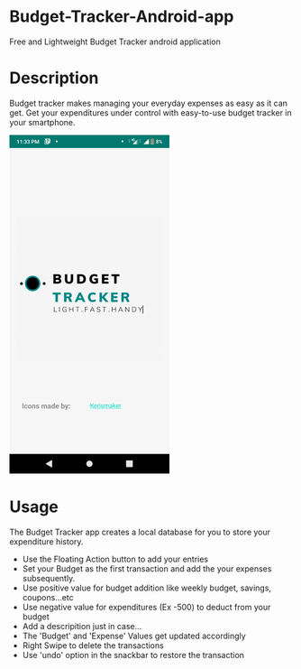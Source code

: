 # Budget-Tracker-Android-app
Free and Lightweight Budget Tracker android application 

# Description 
Budget tracker makes managing your everyday expenses as easy as it can get.
Get your expenditures under control with easy-to-use budget tracker in your smartphone.

<img src="https://github.com/Syed-Affan-Hameed/Budget-Tracker-Android-app/blob/main/images/splash_screen.png" height="600" >

# Usage
The Budget Tracker app creates a local database for you to store your expenditure history.
 * Use the Floating Action button to add your entries
 * Set your Budget as the first transaction and add the your expenses subsequently.
 * Use positive value for budget addition like weekly budget, savings, coupons...etc
 * Use negative value for expenditures (Ex -500) to deduct from your budget
 * Add a descripition just in case...
 * The 'Budget' and 'Expense' Values get updated accordingly
 * Right Swipe to delete the transactions
 * Use 'undo' option in the snackbar to restore the transaction


